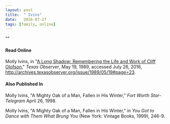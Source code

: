 ```yaml
---
layout: post
title:  " Ivins"
date:   2016-07-27
tags: [family, online]
---
```


""

#### Read Online
Molly Ivins, in "[A Long Shadow: Remembering the Life and Work of Cliff Olofson](http://archives.texasobserver.org/issue/1989/05/19#page=23 "Molly Ivins's obituary in the Texas Observer for Joe Espinoza")," *Texas Observer*, May 19, 1989, accessed July 26, 2016, http://archives.texasobserver.org/issue/1989/05/19#page=23.

#### Also Published In
Molly Ivins, "A Mighty Oak of a Man, Fallen in His Winter," *Fort Worth Star-Telegram* April 26, 1998.

Molly Ivins, "A Mighty Oak of a Man, Fallen in His Winter," in *You Got to Dance with Them What Brung You* (New York: Vintage Books, 1999), 246-9.
